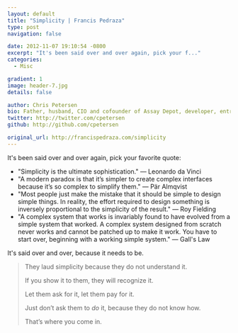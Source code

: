 ```yaml
---
layout: default
title: "Simplicity | Francis Pedraza"
type: post
navigation: false

date: 2012-11-07 19:10:54 -0800
excerpt: "It's been said over and over again, pick your f..."
categories:
  - Misc

gradient: 1
image: header-7.jpg
details: false

author: Chris Petersen
bio: Father, husband, CIO and cofounder of Assay Depot, developer, entrepreneur and technologist.
twitter: http://twitter.com/cpetersen
github: http://github.com/cpetersen

original_url: http://francispedraza.com/simplicity
---
```



It's been said over and over again, pick your favorite quote:

 * "Simplicity is the ultimate sophistication." — Leonardo da Vinci 
 * "A modern paradox is that it’s simpler to create complex interfaces because it’s so complex to simplify them." — Pär Almqvist 
 * "Most people just make the mistake that it should be simple to design simple things. In reality, the effort required to design something is inversely proportional to the simplicity of the result." — Roy Fielding 
 * "A complex system that works is invariably found to have evolved from a simple system that worked. A complex system designed from scratch never works and cannot be patched up to make it work. You have to start over, beginning with a working simple system." — Gall's Law 

It's said over and over, because it needs to be.

 > 
 > 
 > They laud simplicity because they do not understand it.
 > 
 > If you show it to them, they will recognize it.
 > 
 > Let them ask for it, let them pay for it.
 > 
 > Just don’t ask them to *do* it, because they do not know how.
 > 
 > That’s where you come in.
 > 
 > 
